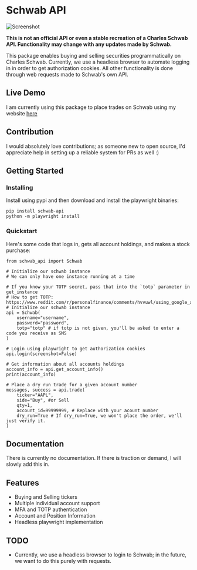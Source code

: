 # Schwab API

![Screenshot](screenshot.png)

**This is not an official API or even a stable recreation of a Charles Schwab API. Functionality may change with any updates made by Schwab.**

This package enables buying and selling securities programmatically on Charles Schwab. Currently, we use a headless browser to automate logging in in order to get authorization cookies. All other functionality is done through web requests made to Schwab's own API.


## Live Demo

I am currently using this package to place trades on Schwab using my website [here](https://itsjafer.com/#/reversesplit)

## Contribution

I would absolutely love contributions; as someone new to open source, I'd appreciate help in setting up a reliable system for PRs as well :)

## Getting Started

### Installing

Install using pypi and then download and install the playwright binaries:

```
pip install schwab-api
python -m playwright install
```

### Quickstart

Here's some code that logs in, gets all account holdings, and makes a stock purchase:
```
from schwab_api import Schwab

# Initialize our schwab instance
# We can only have one instance running at a time

# If you know your TOTP secret, pass that into the `totp` parameter in get_instance
# How to get TOTP: https://www.reddit.com/r/personalfinance/comments/hvvuwl/using_google_auth_or_your_totp_app_of_choice_for/ 
# Initialize our schwab instance
api = Schwab(
    username="username",
    password="password",
    totp="totp" # if totp is not given, you'll be asked to enter a code you receive as SMS
)

# Login using playwright to get authorization cookies
api.login(screenshot=False)

# Get information about all accounts holdings
account_info = api.get_account_info()
print(account_info)

# Place a dry run trade for a given account number
messages, success = api.trade(
    ticker="AAPL", 
    side="Buy", #or Sell
    qty=1, 
    account_id=99999999, # Replace with your acount number
    dry_run=True # If dry_run=True, we won't place the order, we'll just verify it.
)
```

## Documentation

There is currently no documentation. If there is traction or demand, I will slowly add this in.

## Features

* Buying and Selling tickers
* Multiple individual account support
* MFA and TOTP authentication
* Account and Position Information
* Headless playwright implementation

## TODO

* Currently, we use a headless browser to login to Schwab; in the future, we want to do this purely with requests.

